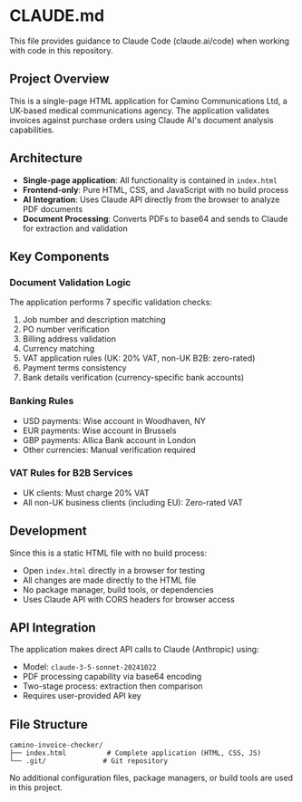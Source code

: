 # CLAUDE.md

This file provides guidance to Claude Code (claude.ai/code) when working with code in this repository.

## Project Overview

This is a single-page HTML application for Camino Communications Ltd, a UK-based medical communications agency. The application validates invoices against purchase orders using Claude AI's document analysis capabilities.

## Architecture

- **Single-page application**: All functionality is contained in `index.html`
- **Frontend-only**: Pure HTML, CSS, and JavaScript with no build process
- **AI Integration**: Uses Claude API directly from the browser to analyze PDF documents
- **Document Processing**: Converts PDFs to base64 and sends to Claude for extraction and validation

## Key Components

### Document Validation Logic
The application performs 7 specific validation checks:
1. Job number and description matching
2. PO number verification
3. Billing address validation
4. Currency matching
5. VAT application rules (UK: 20% VAT, non-UK B2B: zero-rated)
6. Payment terms consistency
7. Bank details verification (currency-specific bank accounts)

### Banking Rules
- USD payments: Wise account in Woodhaven, NY
- EUR payments: Wise account in Brussels  
- GBP payments: Allica Bank account in London
- Other currencies: Manual verification required

### VAT Rules for B2B Services
- UK clients: Must charge 20% VAT
- All non-UK business clients (including EU): Zero-rated VAT

## Development

Since this is a static HTML file with no build process:
- Open `index.html` directly in a browser for testing
- All changes are made directly to the HTML file
- No package manager, build tools, or dependencies
- Uses Claude API with CORS headers for browser access

## API Integration

The application makes direct API calls to Claude (Anthropic) using:
- Model: `claude-3-5-sonnet-20241022`
- PDF processing capability via base64 encoding
- Two-stage process: extraction then comparison
- Requires user-provided API key

## File Structure

```
camino-invoice-checker/
├── index.html          # Complete application (HTML, CSS, JS)
└── .git/              # Git repository
```

No additional configuration files, package managers, or build tools are used in this project.